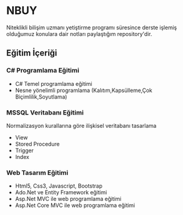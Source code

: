 # NBUY
Niteklikli bilişim uzmanı yetiştirme programı süresince derste işlemiş 
olduğumuz konulara dair notları paylaştığım repository'dir.

## Eğitim İçeriği

### C# Programlama Eğitimi
*  C# Temel programlama eğitimi
*  Nesne yönelimli programlama (Kalıtım,Kapsülleme,Çok Biçimlilik,Soyutlama)

### MSSQL Veritabanı Eğitimi

Normalizasyon kurallarına göre ilişkisel veritabanı tasarlama
* View
* Stored Procedure 
* Trigger
* Index

### Web Tasarım Eğitimi

* Html5, Css3, Javascript, Bootstrap
* Ado.Net ve Entity Framework eğitimi
* Asp.Net MVC ile web programlama eğitimi
* Asp.Net Core MVC ile web programlama eğitimi 
 
